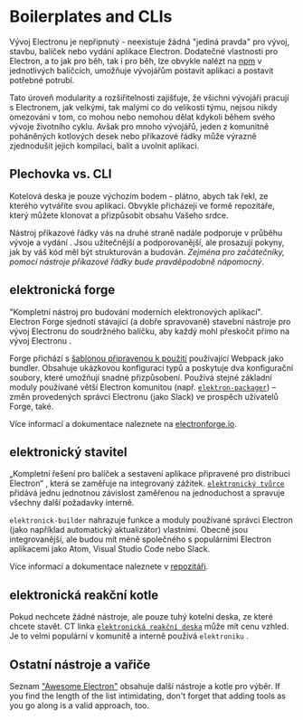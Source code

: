 # Boilerplates and CLIs

Vývoj Electronu je nepřipnutý - neexistuje žádná "jediná pravda" pro vývoj, stavbu, balíček nebo vydání aplikace Electron. Dodatečné vlastnosti pro Electron, a to jak pro běh, tak i pro běh, lze obvykle nalézt na [npm](https://www.npmjs.com/search?q=electron) v jednotlivých balíčcích, umožňuje vývojářům postavit aplikaci a postavit potřebné potrubí.

Tato úroveň modularity a rozšiřitelnosti zajišťuje, že všichni vývojáři pracují s Electronem, jak velkými, tak malými co do velikosti týmu, nejsou nikdy omezováni v tom, co mohou nebo nemohou dělat kdykoli během svého vývoje životního cyklu. Avšak pro mnoho vývojářů, jeden z komunitně poháněných kotlových desek nebo příkazové řádky může výrazně zjednodušit jejich kompilaci, balit a uvolnit aplikaci.

## Plechovka vs. CLI

Kotelová deska je pouze výchozím bodem - plátno, abych tak řekl, ze kterého vytváříte svou aplikaci. Obvykle přicházejí ve formě repozitáře, který můžete klonovat a přizpůsobit obsahu Vašeho srdce.

Nástroj příkazové řádky vás na druhé straně nadále podporuje v průběhu vývoje a vydání . Jsou užitečnější a podporovanější, ale prosazují pokyny, jak by váš kód měl být strukturován a budován. *Zejména pro začátečníky, pomocí nástroje příkazové řádky bude pravděpodobně nápomocný*.

## elektronická forge

"Kompletní nástroj pro budování moderních elektronových aplikací". Electron Forge sjednotí stávající (a dobře spravované) stavební nástroje pro vývoj Electronu do soudržného balíčku, aby každý mohl přeskočit přímo na vývoj Electronu .

Forge přichází s [šablonou připravenou k použití](https://electronforge.io/templates) používající Webpack jako bundler. Obsahuje ukázkovou konfiguraci typů a poskytuje dva konfigurační soubory, které umožňují snadné přizpůsobení. Používá stejné základní moduly používané větší Electron komunitou (např. [`elektron-packager`](https://github.com/electron/electron-packager)) – změn provedených správci Electronu (jako Slack) ve prospěch uživatelů Forge, také.

Více informací a dokumentace naleznete na [electronforge.io](https://electronforge.io/).

## elektronický stavitel

„Kompletní řešení pro balíček a sestavení aplikace připravené pro distribuci Electron“ , která se zaměřuje na integrovaný zážitek. [`elektronický tvůrce`](https://github.com/electron-userland/electron-builder) přidává jednu jednotnou závislost zaměřenou na jednoduchost a spravuje všechny další požadavky interně.

`elektronick-builder` nahrazuje funkce a moduly používané správci Electron (jako například automatický aktualizátor) vlastními. Obecně jsou integrovanější, ale budou mít méně společného s populárními Electron aplikacemi jako Atom, Visual Studio Code nebo Slack.

Více informací a dokumentace naleznete v [repozitáři](https://github.com/electron-userland/electron-builder).

## elektronická reakční kotle

Pokud nechcete žádné nástroje, ale pouze tuhý kotelní deska, ze které chcete stavět. CT linka [`elektronická reakční deska`](https://github.com/chentsulin/electron-react-boilerplate) může mít cenu vzhled. Je to velmi populární v komunitě a interně používá `elektroniku` .

## Ostatní nástroje a vařiče

Seznam ["Awesome Electron"](https://github.com/sindresorhus/awesome-electron#boilerplates) obsahuje další nástroje a kotle pro výběr. If you find the length of the list intimidating, don't forget that adding tools as you go along is a valid approach, too.
